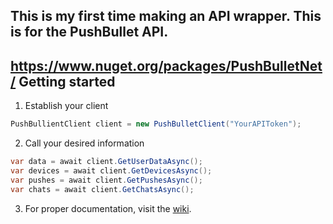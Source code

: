 This is my first time making an API wrapper. This is for the PushBullet API.
------
https://www.nuget.org/packages/PushBulletNet/
Getting started
------
1. Establish your client
```cs
PushBullientClient client = new PushBulletClient("YourAPIToken");
```
2. Call your desired information
```cs
var data = await client.GetUserDataAsync();
var devices = await client.GetDevicesAsync();
var pushes = await client.GetPushesAsync();
var chats = await client.GetChatsAsync();
```
3. For proper documentation, visit the [wiki](https://github.com/Adomix/PushBulletNet/wiki).
